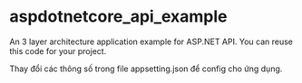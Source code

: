 # aspdotnetcore_api_example
An 3 layer architecture application example for ASP.NET API. You can reuse this code for your project.

Thay đổi các thông số trong file appsetting.json để config cho ứng dụng.
